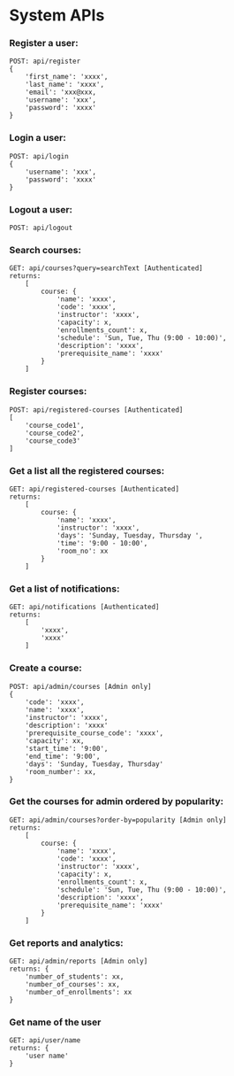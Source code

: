 # System APIs
### Register a user:
```http
POST: api/register
{
    'first_name': 'xxxx',
    'last_name': 'xxxx',
    'email': 'xxx@xxx,
    'username': 'xxx',
    'password': 'xxxx'
}
```
### Login a user:
```http
POST: api/login
{
    'username': 'xxx',
    'password': 'xxxx'
}
```
### Logout a user:
```http
POST: api/logout
```
### Search courses:
```http
GET: api/courses?query=searchText [Authenticated]
returns: 
    [
        course: {
            'name': 'xxxx',
            'code': 'xxxx',
            'instructor': 'xxxx',
            'capacity': x,
            'enrollments_count': x,
            'schedule': 'Sun, Tue, Thu (9:00 - 10:00)',
            'description': 'xxxx',
            'prerequisite_name': 'xxxx'
        }
    ]
```
### Register courses:
```http
POST: api/registered-courses [Authenticated]
[
    'course_code1',
    'course_code2',
    'course_code3'
]
```
### Get a list all the registered courses:
```http
GET: api/registered-courses [Authenticated]
returns: 
    [
        course: {
            'name': 'xxxx',
            'instructor': 'xxxx',
            'days': 'Sunday, Tuesday, Thursday ',
            'time': '9:00 - 10:00',
            'room_no': xx
        }
    ]
```
### Get a list of notifications:
```http
GET: api/notifications [Authenticated]
returns: 
    [
        'xxxx',
        'xxxx'
    ]
```
### Create a course:
```http
POST: api/admin/courses [Admin only]
{
    'code': 'xxxx',
    'name': 'xxxx',
    'instructor': 'xxxx',
    'description': 'xxxx'
    'prerequisite_course_code': 'xxxx',
    'capacity': xx,
    'start_time': '9:00',
    'end_time': '9:00',
    'days': 'Sunday, Tuesday, Thursday'
    'room_number': xx,
}
```
### Get the courses for admin ordered by popularity:
```http
GET: api/admin/courses?order-by=popularity [Admin only]
returns: 
    [
        course: {
            'name': 'xxxx',
            'code': 'xxxx',
            'instructor': 'xxxx',
            'capacity': x,
            'enrollments_count': x,
            'schedule': 'Sun, Tue, Thu (9:00 - 10:00)',
            'description': 'xxxx',
            'prerequisite_name': 'xxxx'
        }
    ]
```
### Get reports and analytics:
```http
GET: api/admin/reports [Admin only]
returns: {
    'number_of_students': xx,
    'number_of_courses': xx,
    'number_of_enrollments': xx
}
```
### Get name of the user
```http
GET: api/user/name
returns: {
    'user name'
}
```